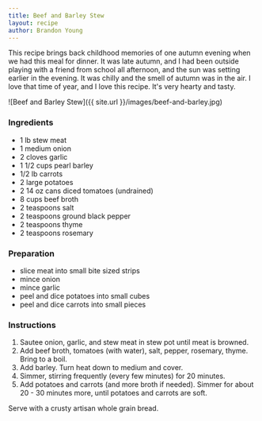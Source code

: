 ```yaml
---
title: Beef and Barley Stew
layout: recipe
author: Brandon Young
---
```

This recipe brings back childhood memories of one autumn evening when we had this meal for dinner.  It was late autumn, and I had been outside playing with a friend from school all afternoon, and the sun was setting earlier in the evening.  It was chilly and the smell of autumn was in the air.  I love that time of year, and I love this recipe.  It's very hearty and tasty.

![Beef and Barley Stew]({{ site.url }}/images/beef-and-barley.jpg)

### Ingredients
 * 1 lb stew meat
 * 1 medium onion
 * 2 cloves garlic
 * 1 1/2 cups pearl barley
 * 1/2 lb carrots
 * 2 large potatoes
 * 2 14 oz cans diced tomatoes (undrained)
 * 8 cups beef broth
 * 2 teaspoons salt
 * 2 teaspoons ground black pepper
 * 2 teaspoons thyme
 * 2 teaspoons rosemary

### Preparation
 * slice meat into small bite sized strips
 * mince onion
 * mince garlic
 * peel and dice potatoes into small cubes
 * peel and dice carrots into small pieces

### Instructions
1. Sautee onion, garlic, and stew meat in stew pot until meat is browned.  
1. Add beef  broth, tomatoes (with water), salt, pepper, rosemary, thyme.  Bring to a boil.  
1. Add barley.  Turn heat down to medium and cover.  
1. Simmer, stirring frequently (every few minutes) for 20 minutes.  
1. Add potatoes and carrots (and more broth if needed).  Simmer for about 20 - 30 minutes more, until potatoes and carrots are soft.

Serve with a crusty artisan whole grain bread.

